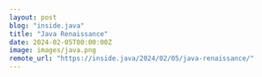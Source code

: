 ```yaml
---
layout: post
blog: "inside.java"
title: "Java Renaissance"
date: 2024-02-05T00:00:00Z
image: images/java.png
remote_url: "https://inside.java/2024/02/05/java-renaissance/"
---
```

